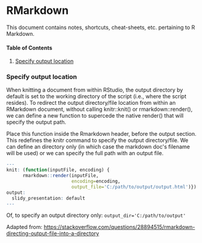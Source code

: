 # RMarkdown

This document contains notes, shortcuts, cheat-sheets, etc. pertaining to R Markdown.

#### Table of Contents
1. [Specify output location](#specify-output-location)

### Specify output location

When knitting a document from within RStudio, the output directory by default is set to the working directory of the script (i.e., where the script resides).
To redirect the output directory/file location from within an RMarkdown document, without calling knitr::knit() or rmarkdown::render(), we can define a new 
function to supercede the native render() that will specify the output path.

Place this function inside the Rmarkdown header, before the output section. This redefines the knitr command to specify the output directory/file. We can define
an directory only (in which case the markdown doc's filename will be used) or we can specify the full path with an output file.

``` r
---
knit: (function(inputFile, encoding) { 
      rmarkdown::render(inputFile,
                        encoding=encoding, 
                        output_file='C:/path/to/output/output.html')})
output:
  slidy_presentation: default
---
```

Of, to specify an output directory only: ```output_dir='C:/path/to/output' ```

Adapted from: https://stackoverflow.com/questions/28894515/rmarkdown-directing-output-file-into-a-directory
